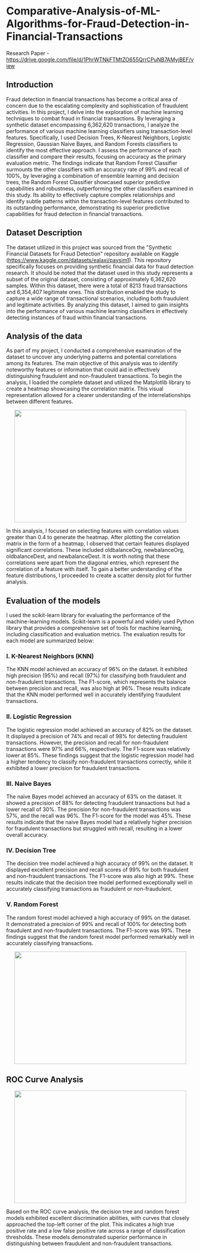# Comparative-Analysis-of-ML-Algorithms-for-Fraud-Detection-in-Financial-Transactions
Research Paper - https://drive.google.com/file/d/1PhrWTNkFTMtZO655QrrCPuNB7AMyjBEF/view
## Introduction
Fraud detection in financial transactions has become a critical area of concern due to the escalating complexity and sophistication of fraudulent activities. In this project, I delve into the exploration of machine learning techniques to combat fraud in financial transactions. By leveraging a synthetic dataset encompassing 6,362,620 transactions, I analyze the performance of various machine learning classifiers using transaction-level features. Specifically, I used Decision Trees, K-Nearest Neighbors, Logistic Regression, Gaussian Naive Bayes, and Random Forests classifiers to identify the most effective approach. I assess the performance of each classifier and compare their results, focusing on accuracy as the primary evaluation metric. The findings indicate that Random Forest Classifier surmounts the other classifiers with an accuracy rate of 99% and recall of 100%, by leveraging a combination of ensemble learning and decision trees, the Random Forest Classifier showcased superior predictive capabilities and robustness, outperforming the other classifiers examined in this study. Its ability to effectively capture complex relationships and identify subtle patterns within the transaction-level features contributed to its outstanding performance, demonstrating its superior predictive capabilities for fraud detection in financial transactions.
## Dataset Description
The dataset utilized in this project was sourced from the "Synthetic Financial Datasets for Fraud Detection" repository available on Kaggle (https://www.kaggle.com/datasets/ealaxi/paysim1). This repository specifically focuses on providing synthetic financial data for fraud detection research. It should be noted that the dataset used in this study represents a subset of the original dataset, consisting of approximately 6,362,620 samples. 
Within this dataset, there were a total of 8213 fraud transactions and 6,354,407 legitimate ones. This distribution enabled the study to capture a wide range of transactional scenarios, including both fraudulent and legitimate activities. By analyzing this dataset, I aimed to gain insights into the performance of various machine learning classifiers in effectively detecting instances of fraud within financial transactions.
## Analysis of the data
As part of my project, I conducted a comprehensive examination of the dataset to uncover any underlying patterns and potential correlations among its features. The main objective of this analysis was to identify noteworthy features or information that could aid in effectively distinguishing fraudulent and non-fraudulent transactions. To begin the analysis, I loaded the complete dataset and utilized the Matplotlib library to create a heatmap showcasing the correlation matrix. This visual representation allowed for a clearer understanding of the interrelationships between different features.

<p align="center">
  <img width="460" height="300" src="https://github.com/priyansusaha/Comparative-Analysis-of-ML-Algorithms-for-Fraud-Detection-in-Financial-Transactions/assets/26963104/8d60e0fd-7eae-4d81-a1a3-fceb3838523b">
</p>

In this analysis, I focused on selecting features with correlation values greater than 0.4 to generate the heatmap. After plotting the correlation matrix in the form of a heatmap, I observed that certain features displayed significant correlations. These included oldbalanceOrg, newbalanceOrg, oldbalanceDest, and newbalanceDest. It is worth noting that these correlations were apart from the diagonal entries, which represent the correlation of a feature with itself. To gain a better understanding of the feature distributions, I proceeded to create a scatter density plot for further analysis.
## Evaluation of the models
I used the scikit-learn library for evaluating the performance of the machine-learning models. Scikit-learn is a powerful and widely used Python library that provides a comprehensive set of tools for machine learning, including classification and evaluation metrics. The evaluation results for each model are summarized below:
### I. K-Nearest Neighbors (KNN)
The KNN model achieved an accuracy of 96% on the dataset. It exhibited high precision (95%) and recall (97%) for classifying both fraudulent and non-fraudulent transactions. The F1-score, which represents the balance between precision and recall, was also high at 96%. These results indicate that the KNN model performed well in accurately identifying fraudulent transactions.
### II. Logistic Regression
The logistic regression model achieved an accuracy of 82% on the dataset. It displayed a precision of 74% and recall of 98% for detecting fraudulent transactions. However, the precision and recall for non-fraudulent transactions were 97% and 66%, respectively. The F1-score was relatively lower at 85%. These findings suggest that the logistic regression model had a higher tendency to classify non-fraudulent transactions correctly, while it exhibited a lower precision for fraudulent transactions.
### III. Naive Bayes
The naive Bayes model achieved an accuracy of 63% on the dataset. It showed a precision of 88% for detecting fraudulent transactions but had a lower recall of 30%. The precision for non-fraudulent transactions was 57%, and the recall was 96%. The F1-score for the model was 45%. These results indicate that the naive Bayes model had a relatively higher precision for fraudulent transactions but struggled with recall, resulting in a lower overall accuracy.
### IV. Decision Tree
The decision tree model achieved a high accuracy of 99% on the dataset. It displayed excellent precision and recall scores of 99% for both fraudulent and non-fraudulent transactions. The F1-score was also high at 99%. These results indicate that the decision tree model performed exceptionally well in accurately classifying transactions as fraudulent or non-fraudulent.
### V. Random Forest
The random forest model achieved a high accuracy of 99% on the dataset. It demonstrated a precision of 99% and recall of 100% for detecting both fraudulent and non-fraudulent transactions. The F1-score was 99%. These findings suggest that the random forest model performed remarkably well in accurately classifying transactions.

<p align="center">
  <img width="460" height="300" src="https://github.com/priyansusaha/Comparative-Analysis-of-ML-Algorithms-for-Fraud-Detection-in-Financial-Transactions/assets/26963104/499f6cc4-95fd-4876-8692-84c62fe3baa1">
</p>

## ROC Curve Analysis

<p align="center">
  <img width="460" height="300" src="https://github.com/priyansusaha/Comparative-Analysis-of-ML-Algorithms-for-Fraud-Detection-in-Financial-Transactions/assets/26963104/713e2542-4f42-4f11-9273-aa4500f9f7fd">
</p>

Based on the ROC curve analysis, the decision tree and random forest models exhibited excellent discrimination abilities, with curves that closely approached the top-left corner of the plot. This indicates a high true positive rate and a low false positive rate across a range of classification thresholds. These models demonstrated superior performance in distinguishing between fraudulent and non-fraudulent transactions.
